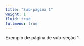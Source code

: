 ```yaml
---
title: "Sub-página 1"
weight: 1
fluid: true
fullmenu: true
---
```


Exemplo de página de sub-seção 1

